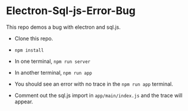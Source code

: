 # Electron-Sql-js-Error-Bug
This repo demos a bug with electron and sql.js.

* Clone this repo.
* `npm install`
* In one terminal, `npm run server`
* In another terminal, `npm run app`

* You should see an error with no trace in the `npm run app` terminal.
* Comment out the sql.js import in `app/main/index.js` and the trace will appear.
